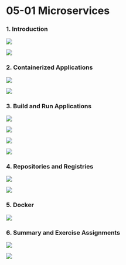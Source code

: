 
# 05-01 Microservices


### 1. Introduction


![](images/step-1.png)



![](images/step-2.png)


### 2. Containerized Applications


![](images/step-4.png)



![](images/step-5.png)


### 3. Build and Run Applications


![](images/step-7.png)



![](images/step-8.png)



![](images/step-9.png)



![](images/step-10.png)


### 4. Repositories and Registries


![](images/step-12.png)



![](images/step-13.png)


### 5. Docker


![](images/step-15.png)


### 6. Summary and Exercise Assignments


![](images/step-17.png)



![](images/step-18.png)



